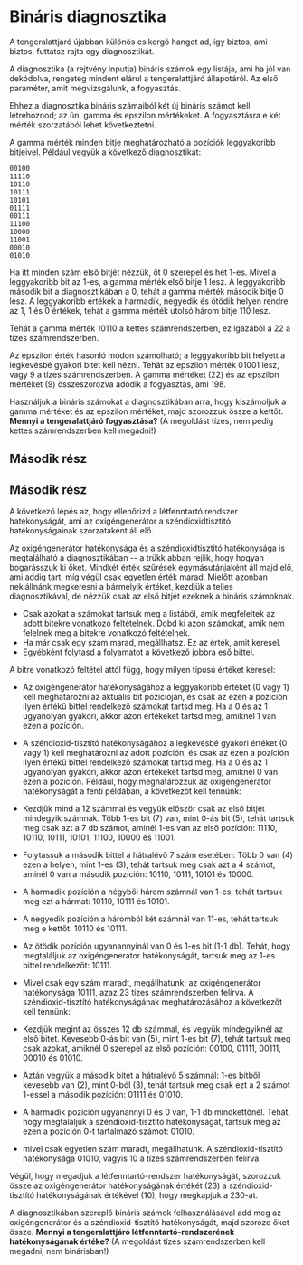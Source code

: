 # Bináris diagnosztika
A tengeralattjáró újabban különös csikorgó hangot ad, így biztos, ami biztos, futtatsz rajta egy diagnosztikát.

A diagnosztika (a rejtvény inputja) bináris számok egy listája, ami ha jól van dekódolva, rengeteg mindent elárul a tengeralattjáró állapotáról.
Az első paraméter, amit megvizsgálunk, a fogyasztás.

Ehhez a diagnosztika bináris számaiból két új bináris számot kell létrehoznod; az ún. gamma és epszilon mértékeket. A fogyasztásra e két mérték szorzatából lehet következtetni.

A gamma mérték minden bitje meghatározható a pozíciók leggyakoribb bitjeivel. Például vegyük a következő diagnosztikát:
```
00100
11110
10110
10111
10101
01111
00111
11100
10000
11001
00010
01010
```

Ha itt minden szám első bitjét nézzük, öt 0 szerepel és hét 1-es. Mivel a leggyakoribb bit az 1-es, a gamma mérték első bitje 1 lesz.
A leggyakoribb második bit a diagnosztikában a 0, tehát a gamma mérték második bitje 0 lesz. 
A leggyakoribb értékek a harmadik, negyedik és ötödik helyen rendre az 1, 1 és 0 értékek, tehát a gamma mérték utolsó három bitje 110 lesz.

Tehát a gamma mérték 10110 a kettes számrendszerben, ez igazából a 22 a tízes számrendszerben.

Az epszilon érték hasonló módon számolható; a leggyakoribb bit helyett a legkevésbé gyakori bitet kell nézni. Tehát az epszilon mérték 01001 lesz, vagy 9 a tízes számrendszerben. A gamma mértéket (22) és az epszilon mértéket (9) összeszorozva adódik a fogyasztás, ami 198. 

Használjuk a bináris számokat a diagnosztikában arra, hogy kiszámoljuk a gamma mértéket és az epszilon mértéket, majd szorozzuk össze a kettőt. **Mennyi a tengeralattjáró fogyasztása?** (A megoldást tízes, nem pedig kettes számrendszerben kell megadni!) 

## Második rész

Második rész
------------

A következő lépés az, hogy ellenőrizd a létfenntartó rendszer hatékonyságát, ami az oxigéngenerátor a széndioxidtisztító hatékonyságainak szorzataként áll elő.

Az oxigéngenerátor hatékonysága és a széndioxidtisztító hatékonysága is megtalálható a diagnosztikában -- a trükk abban rejlik, hogy hogyan bogarásszuk ki őket. Mindkét érték szűrések egymásutánjaként áll majd elő, ami addig tart, míg végül csak egyetlen érték marad. Mielőtt azonban nekiállnánk megkeresni a bármelyik értéket, kezdjük a teljes diagnosztikával, de nézzük csak az első bitjét ezeknek a bináris számoknak.

- Csak azokat a számokat tartsuk meg a listából, amik megfeleltek az adott bitekre vonatkozó feltételnek. 
Dobd ki azon számokat, amik nem felelnek meg a bitekre vonatkozó feltételnek. 
- Ha már csak egy szám marad, megállhatsz. Ez az érték, amit keresel. 
- Egyébként folytasd a folyamatot a következő jobbra eső bittel. 

A bitre vonatkozó feltétel attól függ, hogy milyen típusú értéket keresel:

- Az oxigéngenerátor hatékonyságához a leggyakoribb értéket (0 vagy 1) kell meghatározni az aktuális bit pozícióján, és csak az ezen a pozíción ilyen értékű bittel rendelkező számokat tartsd meg. Ha a 0 és az 1 ugyanolyan gyakori, akkor azon értékeket tartsd meg, amiknél 1 van ezen a pozíción.

- A széndioxid-tisztító hatékonyságához a legkevésbé gyakori értéket (0 vagy 1) kell meghatározni az adott pozíción, és csak az ezen a pozíción ilyen értékű bittel rendelkező számokat tartsd meg. Ha a 0 és az 1 ugyanolyan gyakori, akkor azon értékeket tartsd meg, amiknél 0 van ezen a pozíción.
Például, hogy meghatározzuk az oxigéngenerátor hatékonyságát a fenti példában, a következőt kell tennünk:

- Kezdjük mind a 12 számmal és vegyük először csak az első bitjét mindegyik számnak. Több 1-es bit (7) van, mint 0-ás bit (5), tehát tartsuk meg csak azt a 7 db számot, aminél 1-es van az első pozíción: 11110, 10110, 10111, 10101, 11100, 10000 és 11001.
- Folytassuk a második bittel a hátralévő 7 szám esetében: Több 0 van (4) ezen a helyen, mint 1-es (3), tehát tartsuk meg csak azt a 4 számot, aminél 0 van a második pozíción: 10110, 10111, 10101 és 10000.
- A harmadik pozíción a négyből három számnál van 1-es, tehát tartsuk meg ezt a hármat: 10110, 10111 és 10101.
- A negyedik pozíción a háromból két számnál van 11-es, tehát tartsuk meg e kettőt: 10110 és 10111.
- Az ötödik pozíción ugyanannyinál van 0 és 1-es  bit (1-1 db). Tehát, hogy megtaláljuk az oxigéngenerátor hatékonyságát, tartsuk meg az 1-es bittel rendelkezőt: 10111. 
- Mivel csak egy szám maradt, megállhatunk; az oxigéngenerátor hatékonysága 10111, azaz 23 tízes számrendszerben felírva.
A széndioxid-tisztító hatékonyságának meghatározásához a következőt kell tennünk:

- Kezdjük megint az összes 12 db számmal, és vegyük mindegyiknél az első bitet. Kevesebb 0-ás bit van (5), mint 1-es bit (7), tehát tartsuk meg csak azokat, amiknél 0 szerepel az első pozíción: 00100, 01111, 00111, 00010 és 01010.
- Aztán vegyük a második bitet a hátralévő 5 számnál: 1-es bitből kevesebb van (2), mint 0-ból (3), tehát tartsuk meg csak ezt a 2 számot 1-essel a második pozíción: 01111 és 01010.
- A harmadik pozíción ugyanannyi 0 és 0 van, 1-1 db mindkettőnél. Tehát, hogy megtaláljuk a széndioxid-tisztító hatékonyságát, tartsuk meg az ezen a pozíción 0-t tartalmazó számot: 01010.
- mivel csak egyetlen szám maradt, megállhatunk. A széndioxid-tísztító hatékonysága 01010, vagyis 10 a tízes számrendszerben felírva.

Végül, hogy megadjuk a létfenntartó-rendszer hatékonyságát, szorozzuk össze az oxigéngenerátor hatékonyságának értékét (23) a széndioxid-tisztító hatékonyságának értékével (10), hogy megkapjuk a 230-at.

A diagnosztikában szereplő bináris számok felhasználásával add meg az oxigéngenerátor és a széndioxid-tisztító hatékonyságát, majd szorozd őket össze. **Mennyi a tengeralattjáró létfenntartó-rendszerének hatékonyságának értéke?** (A megoldást tízes számrendszerben kell megadni, nem binárisban!)
